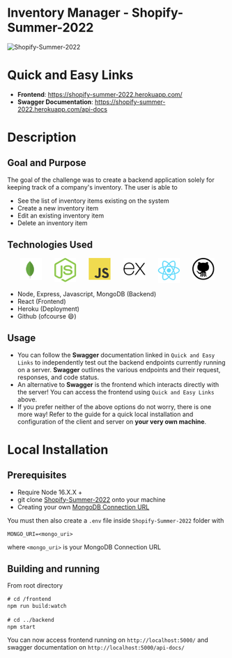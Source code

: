 # Inventory Manager - Shopify-Summer-2022

![Shopify-Summer-2022](https://socialify.git.ci/AryPat/Shopify-Summer-2022/image?font=Raleway&language=1&logo=https%3A%2F%2Fwebimages.mongodb.com%2F_com_assets%2Fcms%2Fkuyjf3vea2hg34taa-horizontal_default_slate_blue.svg%3Fauto%3Dformat%25252Ccompress&name=1&owner=1&pattern=Brick%20Wall&theme=Light)

# Quick and Easy Links 
- **Frontend**: https://shopify-summer-2022.herokuapp.com/
- **Swagger Documentation**: https://shopify-summer-2022.herokuapp.com/api-docs 

# Description
## Goal and Purpose
The goal of the challenge was to create a backend application solely for keeping track of a company's inventory. The user is able to 
- See the list of inventory items existing on the system 
- Create a new inventory item 
- Edit an existing inventory item 
- Delete an inventory item

## Technologies Used 
<div style="display:flex;flex-direction:row;width:100%;justify-content:space-evenly;align-items:space-evenly">
    <a href="https://www.mongodb.com/" target="blank"><img src="frontend/assets/mongo.svg" alt="Logo" width=50/></a>
    <a href="https://nodejs.org/en/" target="blank"><img src="frontend/assets/n.svg" alt="Logo" width=50/></a>
    <a href="https://www.javascript.com/" target="blank"><img src="frontend/assets/java.svg" alt="Logo" width=50/></a>
    <a href="https://expressjs.com/" target="blank"><img src="frontend/assets/ex.svg" alt="Logo" width=50/></a>
    <a href="https://github.com/" target="blank"><img src="frontend/assets/react.svg" alt="Logo" width=50/></a>
    <a href="https://github.com/" target="blank"><img src="frontend/assets/github.svg" alt="Logo" width=50/></a>
</div>

- Node, Express, Javascript, MongoDB (Backend)
- React (Frontend)
- Heroku (Deployment)
- Github (ofcourse :smile:)

## Usage
- You can follow the **Swagger** documentation linked in `Quick and Easy Links` to independently test out the backend endpoints currently running on a server. **Swagger**  outlines the various endpoints and their request, responses, and code status.
- An alternative to **Swagger** is the frontend which interacts directly with the server! You can access the frontend using `Quick and Easy Links` above.
- If you prefer neither of the above options do not worry, there is one more way! Refer to the guide for a quick local installation and configuration of the client and server on **your very own machine**.

# Local Installation

## Prerequisites
- Require Node 16.X.X + 
- git clone [Shopify-Summer-2022](https://github.com/AryPat/Shopify-Summer-2022) onto your machine 
- Creating your own [MongoDB Connection URL](https://docs.mongodb.com/manual/reference/connection-string/)

You must then also create a `.env` file inside `Shopify-Summer-2022` folder with
```
MONGO_URI=<mongo_uri> 
```
where `<mongo_uri>` is your MongoDB Connection URL

## Building and running
From root directory

```
# cd /frontend
npm run build:watch

# cd ../backend 
npm start
```

You can now access frontend running on `http://localhost:5000/` and swagger documentation on `http://localhost:5000/api-docs/`
